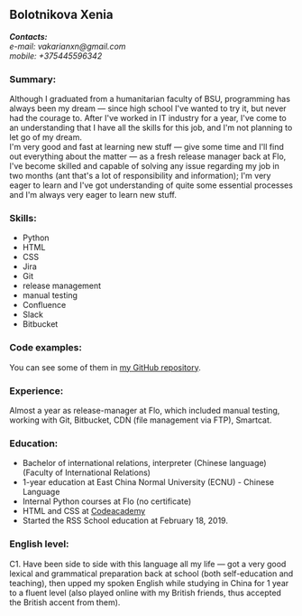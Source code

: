 ﻿## Bolotnikova Xenia ##

**_Contacts:_**  
_e-mail: vakarianxn@gmail.com_  
_mobile: +375445596342_  

### Summary: ###
Although I graduated from a humanitarian faculty of BSU, programming has always been my dream — since  high school I've wanted to try it, but never had the courage to. After I've worked in IT industry for a year, I've come to an understanding that I have all the skills for this job, and I'm not planning to let go of my dream.  
I'm very good and fast at learning new stuff — give some time and I'll find out everything about the matter — as a fresh release manager back at Flo, I've become skilled and capable of solving any issue regarding my job in two months (ant that's a lot of responsibility and information); I'm very eager to learn and I've got understanding of quite some essential processes and I'm always very eager to learn new stuff.

### Skills: ###
* Python
* HTML
* CSS
* Jira
* Git
* release management
* manual testing
* Confluence
* Slack
* Bitbucket

### Code examples: ###
You can see some of them in [my GitHub repository](https://github.com/vakarianxn/code-examples).

### Experience: ###
Almost a year as release-manager at Flo, which included manual testing, working with Git, Bitbucket, CDN (file management via FTP), Smartcat.

### Education: ###
* Bachelor of international relations, interpreter (Chinese language) (Faculty of International Relations)
* 1-year education at East China Normal University (ECNU) - Chinese Language
* Internal Python courses at Flo (no certificate)
* HTML and CSS at [Codeacademy](https://www.codecademy.com/users/vakarianxnn/achievements) 
* Started the RSS School education at February 18, 2019.

### English level: ###
C1. Have been side to side with this language all my life — got a very good lexical and grammatical preparation back at school (both self-education and teaching), then upped my spoken English while studying in China for 1 year to a fluent level (also played online with my British friends, thus accepted the British accent from them).
   